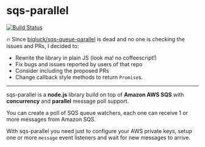 # sqs-parallel

[![Build Status](https://travis-ci.org/sallar/sqs-parallel.svg?branch=master)](https://travis-ci.org/sallar/sqs-parallel)

🔥 Since
[bigluck/sqs-queue-parallel](https://github.com/bigluck/sqs-queue-parallel) is
dead and no one is checking the issues and PRs, I decided to:

* Rewrite the library in plain JS (look ma! no coffeescript!)
* Fix bugs and issues reported by users of that repo
* Consider including the proposed PRs
* Change callback style methods to return `Promise`s.

---

sqs-parallel is a **node.js** library build on top of **Amazon AWS SQS** with
**concurrency** and **parallel** message poll support.

You can create a poll of SQS queue watchers, each one can receive 1 or more
messages from Amazon SQS.

With sqs-parallel you need just to configure your AWS private keys, setup one or
more `message` event listeners and wait for new messages to arrive.
